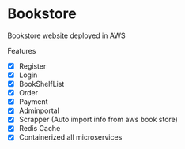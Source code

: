 # Bookstore
Bookstore [website](ec2-54-157-39-180.compute-1.amazonaws.com) deployed in AWS

Features

- [x] Register
- [x] Login
- [x] BookShelfList
- [x] Order
- [x] Payment
- [x] Adminportal
- [x] Scrapper (Auto import info from aws book store)
- [x] Redis Cache
- [x] Containerized all microservices

